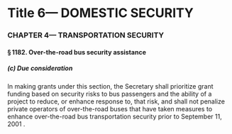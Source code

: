 
# Title 6— DOMESTIC SECURITY
### CHAPTER 4— TRANSPORTATION SECURITY
#### § 1182. Over-the-road bus security assistance
##### (c) Due consideration

In making grants under this section, the Secretary shall prioritize grant funding based on security risks to bus passengers and the ability of a project to reduce, or enhance response to, that risk, and shall not penalize private operators of over-the-road buses that have taken measures to enhance over-the-road bus transportation security prior to September 11, 2001 .
